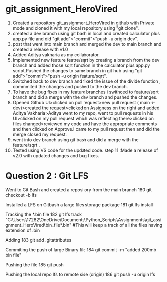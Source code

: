 # git_assignment_HeroVired

1. Created a repository git_assignment_HeroVired in github with Private mode and cloned it with my local repository using "git clone". 
2. created a dev branch using git bash in local and created calculator plus app.py file and did "git add">"commit">"push -u origin dev". 
3. post that went into main branch and merged the dev to main branch and created a release with v1.0 
4. Added Aditya vakharia as my collaborator. 
5. Implemented new feature featre/sqrt by creating a branch from the dev branch and added those sqrt function in the calculator plus app.py script.Pushed the changes to same branch in git hub using "git add">"commit">"push -u origin feature/sqrt". 
6. Switched back to dev branch and fixed the issue of the divide function , commmited the changes and pushed to the dev branch. 
7. To have the bug fixes in my feature branches i swithced to feature/sqrt branch and did a merge with the dev branch and pushed the changes. 
8. Opened Github UI>clicked on pull request>new pull request ( main <- dev)>created the request>clicked on Assigness on the right and added Aditya Vakharia>Aditya went to my repo, went to pull requests in his UI>clicked on my pull request which was reflecting there>clicked on files changed>reviewed my code and have the appropriate comments and then clicked on Approve.I came to my pull request then and did the merge closed my request.
9. went into dev branch using git bash and did a merge with the feature/sqrt .
10. Tested using VS code for the updated code. step 11 :Made a release of v2.0 with updated changes and bug fixes.

# Question 2 : Git LFS 
Went to Git Bash and created a repository from the main branch
180  git checkout -b lfs

Installed a LFS on Gitbash a large files storage package
181  git lfs install

Tracking the *.bin file
182  git lfs track "C:\Users\17282\OneDrive\Documents\Python_Scripts\Assignments\git_assignment_HeroVired\bin_file\*.bin" #This will keep a track of all the files having extension of .bin

Adding 
183  git add .gitattributes

Commiting the push of large Binary file
184  git commit -m "added 200mb bin file"

Pushing the file
185  git push

Pushing the local repo lfs to remote side (origin)
186  git push -u origin lfs
